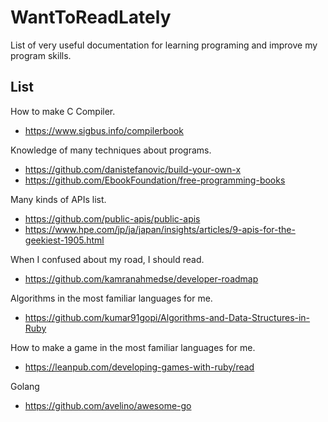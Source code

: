 # WantToReadLately
List of very useful documentation for learning programing and improve my program skills.

## List
How to make C Compiler.
- https://www.sigbus.info/compilerbook


Knowledge of many techniques about programs.
- https://github.com/danistefanovic/build-your-own-x
- https://github.com/EbookFoundation/free-programming-books


Many kinds of APIs list.
- https://github.com/public-apis/public-apis
- https://www.hpe.com/jp/ja/japan/insights/articles/9-apis-for-the-geekiest-1905.html


When I confused about my road, I should read.
- https://github.com/kamranahmedse/developer-roadmap


Algorithms in the most familiar languages for me.
- https://github.com/kumar91gopi/Algorithms-and-Data-Structures-in-Ruby


How to make a game in the most familiar languages for me.
- https://leanpub.com/developing-games-with-ruby/read

Golang
- https://github.com/avelino/awesome-go
